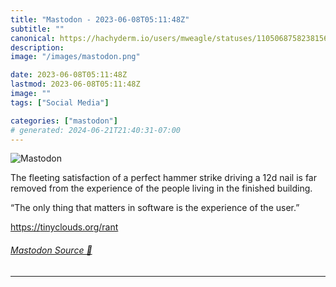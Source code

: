 ```yaml
---
title: "Mastodon - 2023-06-08T05:11:48Z"
subtitle: ""
canonical: https://hachyderm.io/users/mweagle/statuses/110506875823815636
description:
image: "/images/mastodon.png"

date: 2023-06-08T05:11:48Z
lastmod: 2023-06-08T05:11:48Z
image: ""
tags: ["Social Media"]

categories: ["mastodon"]
# generated: 2024-06-21T21:40:31-07:00
---
```

![Mastodon](/images/mastodon.png)

<p>The fleeting satisfaction of a perfect hammer strike driving a 12d nail is far removed from the experience of the people living in the finished building.</p><p>“The only thing that matters in software is the experience of the user.”</p><p><a href="https://tinyclouds.org/rant" target="_blank" rel="nofollow noopener noreferrer" translate="no"><span class="invisible">https://</span><span class="">tinyclouds.org/rant</span><span class="invisible"></span></a></p>


###### [Mastodon Source 🐘](https://hachyderm.io/@mweagle/110506875823815636)

___
